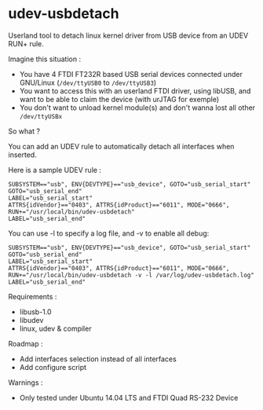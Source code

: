 udev-usbdetach
==============

Userland tool to detach linux kernel driver from USB device from an UDEV RUN+ rule.

Imagine this situation :

*  You have 4 FTDI FT232R based USB serial devices connected under GNU/Linux 
   (`/dev/ttyUSB0` to `/dev/ttyUSB3`)
*  You want to access this with an userland FTDI driver, using libUSB, and want to be able 
   to claim the device (with urJTAG for exemple)
*  You don't want to unload kernel module(s) and don't wanna lost all 
   other `/dev/ttyUSBx`

So what ?

You can add an UDEV rule to automatically detach all interfaces when inserted.

Here is a sample UDEV rule :

    SUBSYSTEM=="usb", ENV{DEVTYPE}=="usb_device", GOTO="usb_serial_start"
    GOTO="usb_serial_end"
    LABEL="usb_serial_start"
    ATTRS{idVendor}=="0403", ATTRS{idProduct}=="6011", MODE="0666", RUN+="/usr/local/bin/udev-usbdetach"
    LABEL="usb_serial_end"

You can use -l to specify a log file, and -v to enable all debug:

    SUBSYSTEM=="usb", ENV{DEVTYPE}=="usb_device", GOTO="usb_serial_start"
    GOTO="usb_serial_end"
    LABEL="usb_serial_start"
    ATTRS{idVendor}=="0403", ATTRS{idProduct}=="6011", MODE="0666", RUN+="/usr/local/bin/udev-usbdetach -v -l /var/log/udev-usbdetach.log"
    LABEL="usb_serial_end"

Requirements :
 - libusb-1.0
 - libudev
 - linux, udev & compiler

Roadmap :
 - Add interfaces selection instead of all interfaces
 - Add configure script

Warnings :
 - Only tested under Ubuntu 14.04 LTS and FTDI Quad RS-232 Device
